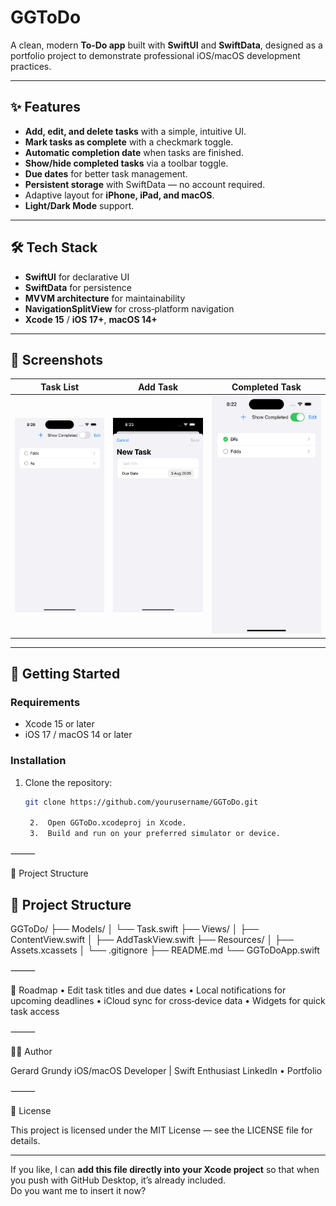 # GGToDo

A clean, modern **To‑Do app** built with **SwiftUI** and **SwiftData**, designed as a portfolio project to demonstrate professional iOS/macOS development practices.

---

## ✨ Features
- **Add, edit, and delete tasks** with a simple, intuitive UI.
- **Mark tasks as complete** with a checkmark toggle.
- **Automatic completion date** when tasks are finished.
- **Show/hide completed tasks** via a toolbar toggle.
- **Due dates** for better task management.
- **Persistent storage** with SwiftData — no account required.
- Adaptive layout for **iPhone, iPad, and macOS**.
- **Light/Dark Mode** support.

---

## 🛠️ Tech Stack
- **SwiftUI** for declarative UI
- **SwiftData** for persistence
- **MVVM architecture** for maintainability
- **NavigationSplitView** for cross‑platform navigation
- **Xcode 15** / **iOS 17+**, **macOS 14+**

---

## 📸 Screenshots
| Task List | Add Task | Completed Task |
|-----------|----------|----------------|
| ![Task List](screenshots/task-list.png) | ![Add Task](screenshots/add-task.png) | ![Completed Task](screenshots/completed-task.png) |

---

## 🚀 Getting Started

### Requirements
- Xcode 15 or later
- iOS 17 / macOS 14 or later

### Installation
1. Clone the repository:
   ```bash
   git clone https://github.com/yourusername/GGToDo.git

	2.	Open GGToDo.xcodeproj in Xcode.
	3.	Build and run on your preferred simulator or device.

⸻

📂 Project Structure

## 📂 Project Structure
GGToDo/
├── Models/
│   └── Task.swift
├── Views/
│   ├── ContentView.swift
│   ├── AddTaskView.swift
├── Resources/
│   ├── Assets.xcassets
│   └── .gitignore
├── README.md
└── GGToDoApp.swift

⸻

📅 Roadmap
	•	Edit task titles and due dates
	•	Local notifications for upcoming deadlines
	•	iCloud sync for cross‑device data
	•	Widgets for quick task access

⸻

🧑‍💻 Author

Gerard Grundy
iOS/macOS Developer | Swift Enthusiast
LinkedIn • Portfolio

⸻

📄 License

This project is licensed under the MIT License — see the LICENSE file for details.

---

If you like, I can **add this file directly into your Xcode project** so that when you push with GitHub Desktop, it’s already included.  
Do you want me to insert it now?
